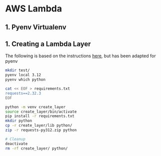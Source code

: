 # AWS Lambda

## 1. Pyenv Virtualenv

## 1. Creating a Lambda Layer

The following is based on the instructions [here](https://github.com/awsdocs/aws-lambda-developer-guide/tree/main/sample-apps/layer-python),
but has been adapted for pyenv

```bash
mkdir test/
pyenv local 3.12
pyenv which python

cat << EOF > requirements.txt
requests==2.32.3
EOF

python -m venv create_layer
source create_layer/bin/activate
pip install -r requirements.txt
mkdir python
cp -r create_layer/lib python/
zip -r requests-py312.zip python

# Cleanup 
deactivate
rm -rf create_layer/ python/
```
